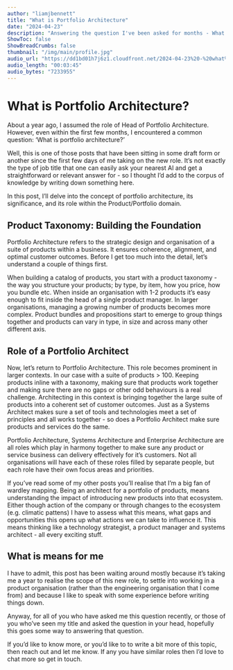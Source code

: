```yaml
---
author: "liamjbennett"
title: "What is Portfolio Architecture"
date: "2024-04-23"
description: "Answering the question I've been asked for months - What is portfolio architecture and it's relationship with product management?"
ShowToc: false
ShowBreadCrumbs: false
thumbnail: "/img/main/profile.jpg"
audio_url: "https://dd1bd01h7j6z1.cloudfront.net/2024-04-23%20-%20what%20is%20portfolio%20architecture%20-%20Final.m4a"
audio_length: "00:03:45"
audio_bytes: "7233955"
---
```


# What is Portfolio Architecture?

About a year ago, I assumed the role of Head of Portfolio Architecture. However, even within the first few months, I encountered a common question: ‘What is portfolio architecture?’

Well, this is one of those posts that have been sitting in some draft form or another since the first few days of me taking on the new role. It’s not exactly the type of job title that one can easily ask your nearest AI and get a straightforward or relevant answer for - so I thought I’d add to the corpus of knowledge by writing down something here.

In this post, I’ll delve into the concept of portfolio architecture, its significance, and its role within the Product/Portfolio domain.

## Product Taxonomy: Building the Foundation

Portfolio Architecture refers to the strategic design and organisation of a suite of products within a business. It ensures coherence, alignment, and optimal customer outcomes. Before I get too much into the detail, let’s understand a couple of things first.

When building a catalog of products, you start with a product taxonomy - the way you structure your products; by type, by item, how you price, how you bundle etc. When inside an organisation with 1-2 products it’s easy enough to fit inside the head of a single product manager. In larger organisations, managing a growing number of products becomes more complex. Product bundles and propositions start to emerge to group things together and products can vary in type, in size and across many other different axis.

## Role of a Portfolio Architect

Now, let’s return to Portfolio Architecture. This role becomes prominent in larger contexts. In our case with a suite of products > 100. Keeping products inline with a taxonomy, making sure that products work together and making sure there are no gaps or other odd behaviours is a real challenge. Architecting in this context is bringing together the large suite of products into a coherent set of customer outcomes. Just as a Systems Architect makes sure a set of tools and technologies meet a set of principles and all works together - so does a Portfolio Architect make sure products and services do the same.

Portfolio Architecture, Systems Architecture and Enterprise Architecture are all roles which play in harmony together to make sure any product or service business can delivery effectively for it’s customers. Not all organisations will have each of these roles filled by separate people, but each role have their own focus areas and priorities.

If you’ve read some of my other posts you’ll realise that I’m a big fan of wardley mapping. Being an architect for a portfolio of products, means understanding the impact of introducing new products into that ecosystem. Either though action of the company or through changes to the ecosystem (e.g. climatic pattens) I have to assess what this means, what gaps and opportunities this opens up what actions we can take to influence it. This means thinking like a technology strategist, a product manager and systems architect - all every exciting stuff.

## What is means for me

I have to admit, this post has been waiting around mostly because it’s taking me a year to realise the scope of this new role, to settle into working in a product organisation (rather than the engineering organisation that I come from) and because I like to speak with some experience before writing things down.

Anyway, for all of you who have asked me this question recently, or those of you who’ve seen my title and asked the question in your head, hopefully this goes some way to answering that question.

If you’d like to know more, or you’d like to to write a bit more of this topic, then reach out and let me know. If any you have similar roles then I’d love to chat more so get in touch.